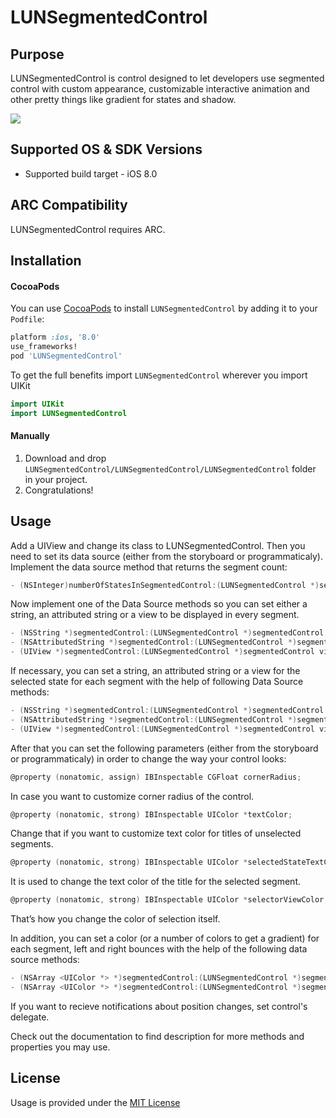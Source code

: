 # LUNSegmentedControl

Purpose
-------

LUNSegmentedControl is control designed to let developers use segmented control with custom appearance, customizable interactive animation and other pretty things like gradient for states and shadow.

![](https://i2.wp.com/lunapps.com/blog/wp-content/uploads/2016/03/switcher_animation.gif)

Supported OS & SDK Versions
---------------------------

* Supported build target - iOS 8.0
	
ARC Compatibility
-----------------

LUNSegmentedControl requires ARC.

Installation
------------

#### CocoaPods
You can use [CocoaPods](http://cocoapods.org/) to install `LUNSegmentedControl` by adding it to your `Podfile`:

```ruby
platform :ios, '8.0'
use_frameworks!
pod 'LUNSegmentedControl'
```

To get the full benefits import `LUNSegmentedControl` wherever you import UIKit

``` swift
import UIKit
import LUNSegmentedControl
```

#### Manually
1. Download and drop ```LUNSegmentedControl/LUNSegmentedControl/LUNSegmentedControl``` folder in your project.  
2. Congratulations!  

Usage
-----

Add a UIView and change its class to LUNSegmentedControl. Then you need to set its data source (either from the storyboard or programmaticaly).
Implement the data source method that returns the segment count:
```objective-c
- (NSInteger)numberOfStatesInSegmentedControl:(LUNSegmentedControl *)segmentedControl;
```
 
Now implement one of the Data Source methods so you can set either a string, an attributed string or a view to be displayed in every segment.
```objective-c
- (NSString *)segmentedControl:(LUNSegmentedControl *)segmentedControl titleForStateAtIndex:(NSInteger)index;
- (NSAttributedString *)segmentedControl:(LUNSegmentedControl *)segmentedControl attributedTitleForStateAtIndex:(NSInteger)index;
- (UIView *)segmentedControl:(LUNSegmentedControl *)segmentedControl viewForStateAtIndex:(NSInteger)index;
```
 
If necessary, you can set a string, an attributed string or a view for the selected state for each segment with the help of following Data Source methods:
```objective-c
- (NSString *)segmentedControl:(LUNSegmentedControl *)segmentedControl titleForSelectedStateAtIndex:(NSInteger)index;
- (NSAttributedString *)segmentedControl:(LUNSegmentedControl *)segmentedControl attributedTitleForSelectedStateAtIndex:(NSInteger)index;
- (UIView *)segmentedControl:(LUNSegmentedControl *)segmentedControl viewForSelectedStateAtIndex:(NSInteger)index;
```

After that you can set the following parameters (either from the storyboard or programmaticaly) in order to change the way your control looks:
```objective-c
@property (nonatomic, assign) IBInspectable CGFloat cornerRadius;
```
In case you want to customize corner radius of the control.

```objective-c
@property (nonatomic, strong) IBInspectable UIColor *textColor;
```
Change that if you want to customize text color for titles of unselected segments.

```objective-c
@property (nonatomic, strong) IBInspectable UIColor *selectedStateTextColor;
```
It is used to change the text color of the title for the selected segment.

```objective-c
@property (nonatomic, strong) IBInspectable UIColor *selectorViewColor;
```
That’s how you change the color of selection itself.
 
In addition, you can set a color (or a number of colors to get a gradient) for each segment, left and right bounces with the help of the following data source methods:
 
```objective-c
- (NSArray <UIColor *> *)segmentedControl:(LUNSegmentedControl *)segmentedControl gradientColorsForStateAtIndex:(NSInteger)index;
- (NSArray <UIColor *> *)segmentedControl:(LUNSegmentedControl *)segmentedControl gradientColorsForBounce:(LUNSegmentedControlBounce)bounce;
```

If you want to recieve notifications about position changes, set control's delegate. 

Check out the documentation to find description for more methods and properties you may use.

License
-------

Usage is provided under the [MIT License](http://opensource.org/licenses/MIT)
